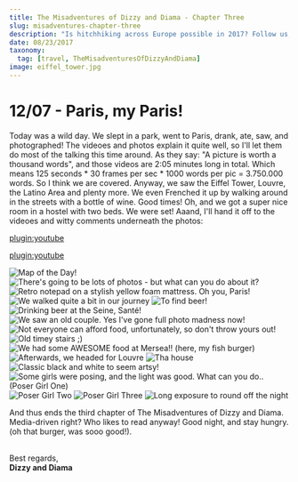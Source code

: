 ```yaml
---
title: The Misadventures of Dizzy and Diama - Chapter Three
slug: misadventures-chapter-three
description: "Is hitchhiking across Europe possible in 2017? Follow us, and find out!"
date: 08/23/2017
taxonomy:
  tag: [travel, TheMisadventuresOfDizzyAndDiama]
image: eiffel_tower.jpg
---
```


# 12/07 - Paris, my Paris!
Today was a wild day. We slept in a park, went to Paris, drank, ate, saw, and photographed! The videoes and photos explain it quite well, so I'll let them do most of the talking this time around. As they say: "A picture is worth a thousand words", and those videos are 2:05 minutes long in total. Which means 125 seconds &#42; 30 frames per sec &#42; 1000 words per pic = 3.750.000 words. So I think we are covered. Anyway, we saw the Eiffel Tower, Louvre, the Latino Area and plenty more. We even Frenched it up by walking around in the streets with a bottle of wine. Good times! Oh, and we got a super nice room in a hostel with two beds. We were set! Aaand, I'll hand it off to the videoes and witty comments underneath the photos:


[plugin:youtube](https://www.youtube.com/watch?v=4ly3IXCWPo8)
<br />

[plugin:youtube](https://www.youtube.com/watch?v=OVNlk1zwBY0)
<br />

![Map of the Day!][map]
![There's going to be lots of photos - but what can you do about it?][dei_giveup]
![Retro notepad on a stylish yellow foam mattress. Oh you, Paris!][yellow]
![We walked quite a bit in our journey][dei_walking]
![To find beer!][leffe]
![Drinking beer at the Seine, Santé!][dei_leffe]
![We saw an old couple. Yes I've gone full photo madness now!][old_couple]
![Not everyone can afford food, unfortunately, so don't throw yours out!][beggar]
![Old timey stairs ;)][stairs]
![We had some AWESOME food at Mersea!! (here, my fish burger)][burger]
![Afterwards, we headed for Louvre][louvre_pyramid]
![Tha house][louvre]
![Classic black and white to seem artsy!][louvre_pyramid_bw]
![Some girls were posing, and the light was good. What can you do.. (Poser Girl One)][poser_girl_one]
![Poser Girl Two][poser_girl_two]
![Poser Girl Three][poser_girl_three]
![Long exposure to round off the night][seine]

And thus ends the third chapter of The Misadventures of Dizzy and Diama. Media-driven right? Who likes to read anyway! Good night, and stay hungry. (oh that burger, was sooo good!).
<br /><br />

Best regards,<br />**Dizzy and Diama**


[beggar]: images/beggar.jpg?lightbox=1180&cropResize=900
[burger]: images/burger.jpg?lightbox=1180&cropResize=900 
[dei_giveup]: images/dei_giveup.jpg?lightbox=1180&cropResize=900 
[dei_leffe]: images/dei_leffe.jpg?lightbox=1180&cropResize=900 
[dei_smoking]: images/dei_smoking.jpg?lightbox=1180&cropResize=900 
[dei_walking]: images/dei_walking.jpg?lightbox=1180&cropResize=900 
[leffe]: images/leffe.jpg?lightbox=1180&cropResize=900 
[louvre]: images/louvre.jpg?lightbox=1180&cropResize=900 
[louvre_pyramid]: images/louvre_pyramid.jpg?lightbox=1180&cropResize=900 
[map]: images/map_assevillers_paris.jpg?lightbox=900
[louvre_pyramid_bw]: images/louvre_pyramid_bw.jpg?lightbox=1180&cropResize=900 
[old_couple]: images/old_couple.jpg?lightbox=1180&cropResize=900 
[poser_girl_one]: images/poser_girl_one.jpg?lightbox=1180&cropResize=900 
[poser_girl_two]: images/poser_girl_two.jpg?lightbox=1180&cropResize=900 
[poser_girl_three]: images/poser_girl_three.jpg?lightbox=1180&cropResize=900 
[seine]: images/seine.jpg?lightbox=1180&cropResize=900 
[stairs]: images/stairs.jpg?lightbox=1180&cropResize=900 
[yellow]: images/yellow.jpg?lightbox=1180&cropResize=900 
